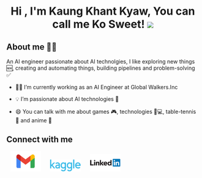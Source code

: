 <h1 align="center">Hi , I'm Kaung Khant Kyaw, You can call me Ko Sweet! <img src="https://media.giphy.com/media/hvRJCLFzcasrR4ia7z/giphy.gif" width="35"></h1>


<h2>About me 👨‍💻</h2>
<p>An AI engineer passionate about AI technolgies, I like exploring new things 🆕, creating and automating things, building pipelines and problem-solving ✅
</p>

- 🧑‍💼 I’m currently working as an AI Engineer at Global Walkers.Inc

- 💡 I’m passionate about AI technologies 🤖

- 😄 You can talk with me about games 🎮, technologies 📱💻, table-tennis 🏓 and anime 🎥

<h2> Connect with me </h2>
<a href='https://mail.google.com/mail/?view=cm&fs=1&to=kksweet1999@gmail.com' style= 'padding:10px'><img src='images\Gmai.svg' width ='80'></a>
<a href='https://www.kaggle.com/kosweet' style= 'padding:10px'><img src='images\Kaggle.png' width ='80'></a>
<a href='https://www.linkedin.com/in/kaung-khant-kyaw-280350166/' style= 'padding:10px'><img src='images\LinkedIn.png' width ='80'></a>
